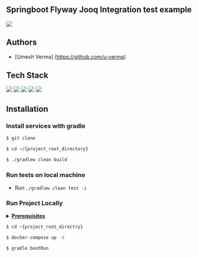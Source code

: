 ## Springboot Flyway Jooq Integration test example

[![](https://kotlin.link/awesome-kotlin.svg)](https://github.com/KotlinBy/awesome-kotlin)



## Authors

- [Umesh Verma] (https://github.com/u-verma)


## Tech Stack

[![](https://img.shields.io/badge/Kotlin-%3E%3D1.6.10-brightgreen)](https://github.com/JetBrains/kotlin/releases/latest)
[![](https://img.shields.io/badge/Java-%3E%3D17-brightgreen)](https://openjdk.java.net/)
[![](https://img.shields.io/badge/Springboot-%3E%3D2.6.4-brightgreen)](https://github.com/spring-projects/spring-boot/releases/latest)
[![](https://img.shields.io/badge/Gradle-%3E%3D7.4-brightgreen)](https://gradle.org/releases/)
[![](https://img.shields.io/badge/Docker-%3E%3D20.10.9-brightgreen)](https://docs.docker.com/engine/release-notes/)

## Installation

### Install services with gradle
```bash
$ git clone 

$ cd ~/{project_root_directory}

$ ./gradlew clean build  

```

### Run tests on local machine
* Run `./gradlew clean test -i`

### Run Project Locally

<details><summary><b><u>Prerequisites</u></b></summary> 

* #### Docker and docker compose must be installed on the machine

</details>

```bash
$ cd ~{project_root_directry}

$ docker-compose up -d

$ gradle bootRun 

```


